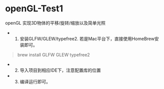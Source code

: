 # openGL-Test1
openGL 实现3D物体的平移/旋转/缩放以及简单光照

- 1. 安装GLFW/GLEW/typefree2.  若是Mac平台下，直接使用HomeBrew安装即可。
> brew install GLFW GLEW typefree2

- 2. 导入项目到相应IDE下，注意配置库的位置

- 3. 编译运行即可。
